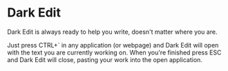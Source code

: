 Dark Edit
=========

Dark Edit is always ready to help you write, doesn't matter where you are. 

Just press CTRL+` in any application (or webpage) and Dark Edit will open with the text you are currently working on. 
When you're finished press ESC and Dark Edit will close, pasting your work into the open application. 
